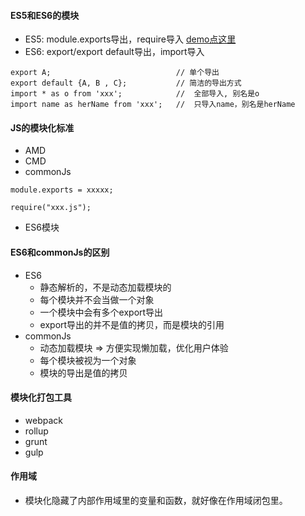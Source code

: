 #### ES5和ES6的模块
* ES5: module.exports导出，require导入   [demo点这里](https://github.com/baoendemao/javascript-summary/tree/master/demos/demo-module/module-1)
* ES6: export/export default导出，import导入 
```
export A;                            // 单个导出
export default {A, B , C};           // 简洁的导出方式
import * as o from 'xxx';            //  全部导入, 别名是o
import name as herName from 'xxx';   //  只导入name，别名是herName
```
#### JS的模块化标准
* AMD
* CMD
* commonJs
```
module.exports = xxxxx;

require("xxx.js");
```
* ES6模块
#### ES6和commonJs的区别
* ES6
    * 静态解析的，不是动态加载模块的
    * 每个模块并不会当做一个对象
    * 一个模块中会有多个export导出
    * export导出的并不是值的拷贝，而是模块的引用
* commonJs
    * 动态加载模块 => 方便实现懒加载，优化用户体验
    * 每个模块被视为一个对象
    * 模块的导出是值的拷贝
#### 模块化打包工具
* webpack
* rollup
* grunt
* gulp
#### 作用域
* 模块化隐藏了内部作用域里的变量和函数，就好像在作用域闭包里。
